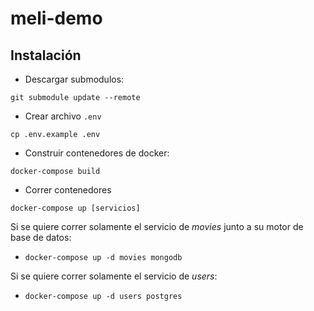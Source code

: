 # meli-demo

## Instalación

- Descargar submodulos:

`git submodule update --remote`

- Crear archivo `.env`

`cp .env.example .env`

- Construir contenedores de docker:

`docker-compose build`

- Correr contenedores

`docker-compose up [servicios]`

Si se quiere correr solamente el servicio de _movies_ junto a su motor de base de datos:

- `docker-compose up -d movies mongodb`

Si se quiere correr solamente el servicio de _users_:

- `docker-compose up -d users postgres`